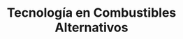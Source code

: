 ---
title: "Tecnología en Combustibles Alternativos"
url: /buenos-aires/tecnologia-en-combustibles-alternativos/
shop: piezas de automóviles
---